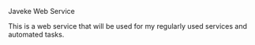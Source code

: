 Javeke Web Service

This is a web service that will be used for my regularly used services and automated tasks.
